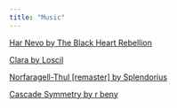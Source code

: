 ```yaml
---
title: "Music"
---
```


[Har Nevo by The Black Heart Rebellion](https://theblackheartrebellion.bandcamp.com/album/har-nevo)

[Clara by Loscil](https://loscil.bandcamp.com/album/clara)

[Norfaragell​-​Thul \[remaster\] by Splendorius](https://splendorius.bandcamp.com/album/norfaragell-thul-remaster)

[Cascade Symmetry by r beny](https://rbeny.bandcamp.com/album/cascade-symmetry)
